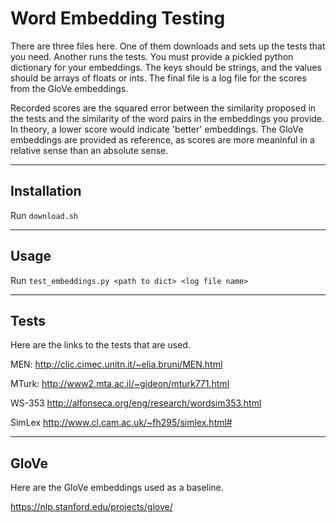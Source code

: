 # Word Embedding Testing

<p>
There are three files here. One of them downloads and sets up the tests that you need. Another runs the tests. You must provide a pickled python dictionary for your embeddings. The keys should be strings, and the values should be arrays of floats or ints. The final file is a log file for the scores from the GloVe embeddings.
</p>
<p>
Recorded scores are the squared error between the similarity proposed in the tests and the similarity of the word pairs in the embeddings you provide. In theory, a lower score would indicate 'better' embeddings. The GloVe embeddings are provided as reference, as scores are more meaninful in a relative sense than an absolute sense.
</p>

---
## Installation

Run `download.sh`

---
## Usage

Run `test_embeddings.py <path to dict> <log file name>`

---
## Tests

Here are the links to the tests that are used.

MEN:
<a href="http://clic.cimec.unitn.it/~elia.bruni/MEN.html">http://clic.cimec.unitn.it/~elia.bruni/MEN.html</a>

MTurk:
<a href="http://www2.mta.ac.il/~gideon/mturk771.html">http://www2.mta.ac.il/~gideon/mturk771.html </a>

WS-353
<a href="http://alfonseca.org/eng/research/wordsim353.html">http://alfonseca.org/eng/research/wordsim353.html</a>

SimLex
<a href="http://www.cl.cam.ac.uk/~fh295/simlex.html#">http://www.cl.cam.ac.uk/~fh295/simlex.html#</a>

---
## GloVe

Here are the GloVe embeddings used as a baseline.

<a href="https://nlp.stanford.edu/projects/glove/">https://nlp.stanford.edu/projects/glove/</a>
